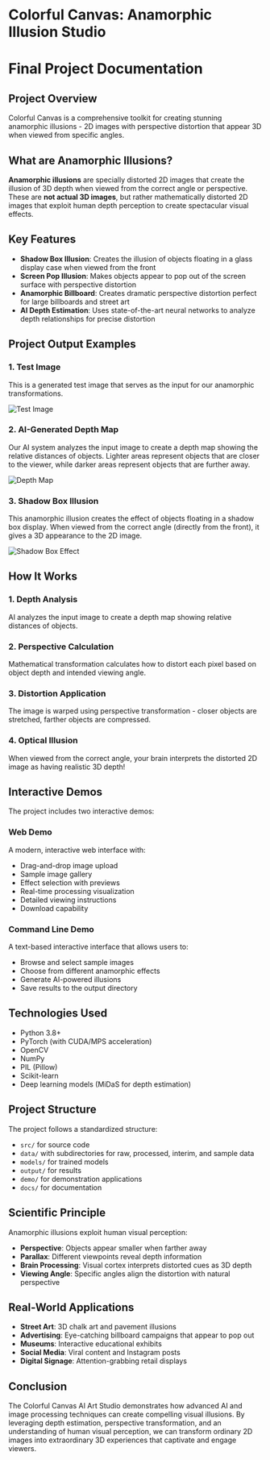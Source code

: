 # Colorful Canvas: Anamorphic Illusion Studio
# Final Project Documentation

## Project Overview

Colorful Canvas is a comprehensive toolkit for creating stunning anamorphic illusions - 2D images with perspective distortion that appear 3D when viewed from specific angles.

## What are Anamorphic Illusions?

**Anamorphic illusions** are specially distorted 2D images that create the illusion of 3D depth when viewed from the correct angle or perspective. These are **not actual 3D images**, but rather mathematically distorted 2D images that exploit human depth perception to create spectacular visual effects.

## Key Features

- **Shadow Box Illusion**: Creates the illusion of objects floating in a glass display case when viewed from the front
- **Screen Pop Illusion**: Makes objects appear to pop out of the screen surface with perspective distortion
- **Anamorphic Billboard**: Creates dramatic perspective distortion perfect for large billboards and street art
- **AI Depth Estimation**: Uses state-of-the-art neural networks to analyze depth relationships for precise distortion

## Project Output Examples

### 1. Test Image
This is a generated test image that serves as the input for our anamorphic transformations.

![Test Image](docx_project_images/test_image.png)

### 2. AI-Generated Depth Map
Our AI system analyzes the input image to create a depth map showing the relative distances of objects. Lighter areas represent objects that are closer to the viewer, while darker areas represent objects that are further away.

![Depth Map](docx_project_images/test_depth.png)

### 3. Shadow Box Illusion
This anamorphic illusion creates the effect of objects floating in a shadow box display. When viewed from the correct angle (directly from the front), it gives a 3D appearance to the 2D image.

![Shadow Box Effect](docx_project_images/test_shadow_box.png)

## How It Works

### 1. Depth Analysis
AI analyzes the input image to create a depth map showing relative distances of objects.

### 2. Perspective Calculation
Mathematical transformation calculates how to distort each pixel based on object depth and intended viewing angle.

### 3. Distortion Application
The image is warped using perspective transformation - closer objects are stretched, farther objects are compressed.

### 4. Optical Illusion
When viewed from the correct angle, your brain interprets the distorted 2D image as having realistic 3D depth!

## Interactive Demos

The project includes two interactive demos:

### Web Demo
A modern, interactive web interface with:
- Drag-and-drop image upload
- Sample image gallery
- Effect selection with previews
- Real-time processing visualization
- Detailed viewing instructions
- Download capability

### Command Line Demo
A text-based interactive interface that allows users to:
- Browse and select sample images
- Choose from different anamorphic effects
- Generate AI-powered illusions
- Save results to the output directory

## Technologies Used

- Python 3.8+
- PyTorch (with CUDA/MPS acceleration)
- OpenCV
- NumPy
- PIL (Pillow)
- Scikit-learn
- Deep learning models (MiDaS for depth estimation)

## Project Structure

The project follows a standardized structure:
- `src/` for source code
- `data/` with subdirectories for raw, processed, interim, and sample data
- `models/` for trained models
- `output/` for results
- `demo/` for demonstration applications
- `docs/` for documentation

## Scientific Principle

Anamorphic illusions exploit human visual perception:
- **Perspective**: Objects appear smaller when farther away
- **Parallax**: Different viewpoints reveal depth information
- **Brain Processing**: Visual cortex interprets distorted cues as 3D depth
- **Viewing Angle**: Specific angles align the distortion with natural perspective

## Real-World Applications

- **Street Art**: 3D chalk art and pavement illusions
- **Advertising**: Eye-catching billboard campaigns that appear to pop out
- **Museums**: Interactive educational exhibits
- **Social Media**: Viral content and Instagram posts
- **Digital Signage**: Attention-grabbing retail displays

## Conclusion

The Colorful Canvas AI Art Studio demonstrates how advanced AI and image processing techniques can create compelling visual illusions. By leveraging depth estimation, perspective transformation, and an understanding of human visual perception, we can transform ordinary 2D images into extraordinary 3D experiences that captivate and engage viewers. 
